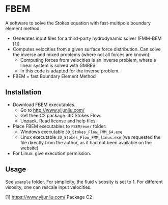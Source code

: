 # FBEM 

A software to solve the Stokes equation with fast-multipole boundary element method.

- Generates input files for a third-party hydrodynamic solver (FMM-BEM [1]).
- Computes velocities from a given surface force distribution. 
  Can solve the inverse and mixed problems (where not all forces are known).
    - Computing forces from velocities is an inverse problem, where a linear system is solved with GMRES.
    - In this code is adapted for the inverse problem.
- FBEM = fast Boundary Element Method

## Installation
- Download FBEM executables.
    - Go to http://www.yijunliu.com/
    - Get thee C2 package: 3D Stokes Flow.
    - Unpack. Read license and help files.
- Place FBEM executables to `FBEM/exe/` folder:
  - Windows executable `3D_Stokes_Flow_FMM_64.exe`
  - Linux executable `3D_Stokes_Flow_FMM_linux.exe`
    (we requested the file directly from the author, as it had not been available on the website)
- For Linux: give execution permission.

## Usage 

See `example` folder.
For simplicity, the fluid viscosity is set to 1. For different visosity, one can rescale input velocities.

[1] https://www.yijunliu.com/ Package C2